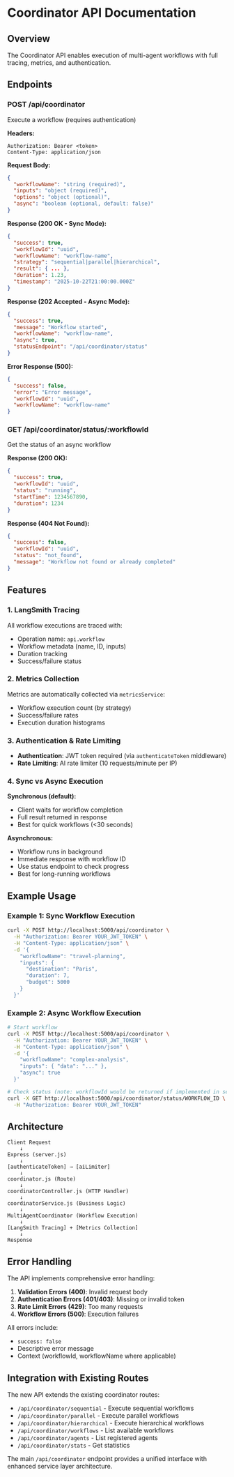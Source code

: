# Coordinator API Documentation

## Overview
The Coordinator API enables execution of multi-agent workflows with full tracing, metrics, and authentication.

## Endpoints

### POST /api/coordinator
Execute a workflow (requires authentication)

**Headers:**
```
Authorization: Bearer <token>
Content-Type: application/json
```

**Request Body:**
```json
{
  "workflowName": "string (required)",
  "inputs": "object (required)",
  "options": "object (optional)",
  "async": "boolean (optional, default: false)"
}
```

**Response (200 OK - Sync Mode):**
```json
{
  "success": true,
  "workflowId": "uuid",
  "workflowName": "workflow-name",
  "strategy": "sequential|parallel|hierarchical",
  "result": { ... },
  "duration": 1.23,
  "timestamp": "2025-10-22T21:00:00.000Z"
}
```

**Response (202 Accepted - Async Mode):**
```json
{
  "success": true,
  "message": "Workflow started",
  "workflowName": "workflow-name",
  "async": true,
  "statusEndpoint": "/api/coordinator/status"
}
```

**Error Response (500):**
```json
{
  "success": false,
  "error": "Error message",
  "workflowId": "uuid",
  "workflowName": "workflow-name"
}
```

### GET /api/coordinator/status/:workflowId
Get the status of an async workflow

**Response (200 OK):**
```json
{
  "success": true,
  "workflowId": "uuid",
  "status": "running",
  "startTime": 1234567890,
  "duration": 1234
}
```

**Response (404 Not Found):**
```json
{
  "success": false,
  "workflowId": "uuid",
  "status": "not_found",
  "message": "Workflow not found or already completed"
}
```

## Features

### 1. LangSmith Tracing
All workflow executions are traced with:
- Operation name: `api.workflow`
- Workflow metadata (name, ID, inputs)
- Duration tracking
- Success/failure status

### 2. Metrics Collection
Metrics are automatically collected via `metricsService`:
- Workflow execution count (by strategy)
- Success/failure rates
- Execution duration histograms

### 3. Authentication & Rate Limiting
- **Authentication**: JWT token required (via `authenticateToken` middleware)
- **Rate Limiting**: AI rate limiter (10 requests/minute per IP)

### 4. Sync vs Async Execution

**Synchronous (default):**
- Client waits for workflow completion
- Full result returned in response
- Best for quick workflows (<30 seconds)

**Asynchronous:**
- Workflow runs in background
- Immediate response with workflow ID
- Use status endpoint to check progress
- Best for long-running workflows

## Example Usage

### Example 1: Sync Workflow Execution
```bash
curl -X POST http://localhost:5000/api/coordinator \
  -H "Authorization: Bearer YOUR_JWT_TOKEN" \
  -H "Content-Type: application/json" \
  -d '{
    "workflowName": "travel-planning",
    "inputs": {
      "destination": "Paris",
      "duration": 7,
      "budget": 5000
    }
  }'
```

### Example 2: Async Workflow Execution
```bash
# Start workflow
curl -X POST http://localhost:5000/api/coordinator \
  -H "Authorization: Bearer YOUR_JWT_TOKEN" \
  -H "Content-Type: application/json" \
  -d '{
    "workflowName": "complex-analysis",
    "inputs": { "data": "..." },
    "async": true
  }'

# Check status (note: workflowId would be returned if implemented in service)
curl -X GET http://localhost:5000/api/coordinator/status/WORKFLOW_ID \
  -H "Authorization: Bearer YOUR_JWT_TOKEN"
```

## Architecture

```
Client Request
    ↓
Express (server.js)
    ↓
[authenticateToken] → [aiLimiter]
    ↓
coordinator.js (Route)
    ↓
coordinatorController.js (HTTP Handler)
    ↓
coordinatorService.js (Business Logic)
    ↓
MultiAgentCoordinator (Workflow Execution)
    ↓
[LangSmith Tracing] + [Metrics Collection]
    ↓
Response
```

## Error Handling

The API implements comprehensive error handling:

1. **Validation Errors (400)**: Invalid request body
2. **Authentication Errors (401/403)**: Missing or invalid token
3. **Rate Limit Errors (429)**: Too many requests
4. **Workflow Errors (500)**: Execution failures

All errors include:
- `success: false`
- Descriptive error message
- Context (workflowId, workflowName where applicable)

## Integration with Existing Routes

The new API extends the existing coordinator routes:
- `/api/coordinator/sequential` - Execute sequential workflows
- `/api/coordinator/parallel` - Execute parallel workflows
- `/api/coordinator/hierarchical` - Execute hierarchical workflows
- `/api/coordinator/workflows` - List available workflows
- `/api/coordinator/agents` - List registered agents
- `/api/coordinator/stats` - Get statistics

The main `/api/coordinator` endpoint provides a unified interface with enhanced service layer architecture.
